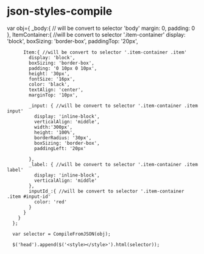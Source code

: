 # json-styles-compile


  var obj={
        _body:{ // will be convert to selector 'body'
          margin: 0,
          padding: 0
        },
        ItemContainer:{ //will be convert to selector '.item-container'
          display: 'block',
          boxSizing: 'border-box',
          paddingTop: '20px',

          Item:{ //will be convert to selector '.item-container .item'
            display: 'block',
            boxSizing: 'border-box',
            padding: '0 10px 0 10px',
            height: '30px',
            fontSize: '16px',
            color: 'black',
            textAlign: 'center',
            marginTop: '10px',

            _input: { //will be convert to selector '.item-container .item input'
              display: 'inline-block',
              verticalAlign: 'middle',
              width:'300px',
              height: '100%',
              borderRadius: '30px',
              boxSizing: 'border-box',
              paddingLeft: '20px'

            },
            _label: { //will be convert to selector '.item-container .item label'
              display: 'inline-block',
              verticalAlign: 'middle'
            },
            inputId_:{ //will be convert to selector '.item-container .item #input-id'
              color: 'red'
            }
          }
        }
      };

      var selector = CompileFromJSON(obj);

      $('head').append($('<style></style>').html(selector));
      
  
